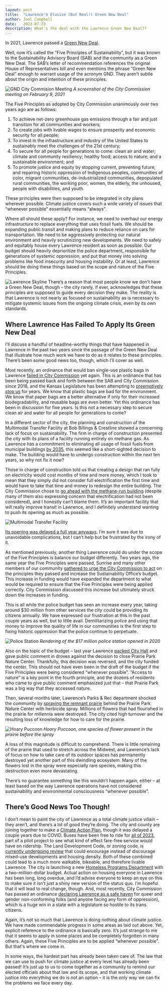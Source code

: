 ```yaml
---
layout: post
title:  "Lawrence's Elusive (But Real!) Green New Deal"
author: Joel Campbell
date:   2023-07-23
description: What's the deal with the Lawrence Green New Deal??
---
```


<span class="dropcap">I</span>n 2021, Lawrence passed a [Green New Deal](https://lawrenceks.org/sustainability/greenhouse-gas/).

Well, now it’s called the “Five Principles of Sustainability”, but it was known to the Sustainability Advisory Board (SAB) and the community as a Green New Deal. The SAB’s letter of recommendation references the original House of Representatives bill and even mentions the phrase “Green New Deal” enough to warrant usage of the acronym GND. They aren’t subtle about the origin and intention of these principles.

![GND City Commision Meeting](/assets/img/2-9-2021.JPG)
*A screenshot of the City Commission meeting on February 9, 2021*

The Five Principles as adopted by City Commission unanimously over two years ago are as follows:

1. To achieve net-zero greenhouse gas emissions through a fair and just transition for all communities and workers;
2. To create jobs with livable wages to ensure prosperity and economic security for all people;
3. To invest in the infrastructure and industry of the United States to sustainably meet the challenges of the 21st century;
4. To secure for all people for generations to come: clean air and water; climate and community resiliency; healthy food; access to nature; and a sustainable environment; and
5. To promote justice and equity by stopping current, preventing future, and repairing historic oppression of Indigenous peoples, communities of color, migrant communities, de-industrialized communities, depopulated rural communities, the working poor, women, the elderly, the unhoused, people with disabilities, and youth.

These principles were then supposed to be integrated in city plans wherever possible. Climate justice covers such a wide variety of issues that “whenever possible” essentially means “always”.

Where all should these apply? For instance, we need to overhaul our energy infrastructure to replace everything that uses fossil fuels. We should be expanding public transit and making plans to reduce reliance on cars for transportation. We need to be aggressively protecting our natural environment and heavily scrutinizing new developments. We need to safely and equitably house every Lawrence resident as soon as possible. Our budget should heavily deprioritize the police department, responsible for generations of systemic oppression, and put that money into solving problems like food insecurity and housing instability. Or at least, Lawrence should be doing these things based on the scope and nature of the Five Principles.

![Lawrence Skyline](/assets/img/LFK%20skyline.jpg)
There’s a reason that most people know we don’t have a Green New Deal, though – the city rarely, if ever, acknowledges that these principles are supposed to guide every decision they make. The reality is that Lawrence is not nearly as focused on sustainability as is necessary to mitigate systemic issues from the ongoing climate crisis, even by its own standards.

## Where Lawrence Has Failed To Apply Its Green New Deal

I’ll discuss a handful of headline-worthy things that have happened in Lawrence in the past two years since the passage of the Green New Deal that illustrate how much work we have to do as it relates to these principles. There’s been some good news too, though, which I’ll cover as well.

Most recently, an ordinance that would ban single-use plastic bags in Lawrence [failed in City Commission](https://lawrencekstimes.com/2023/06/20/lawrencecitycomm-plastic-bag-ban/) yet again. This is an ordinance that has been being passed back and forth between the SAB and City Commission since 2018, and the Kansas Legislature has been attempting to [preemptively stop us](https://www.kmuw.org/news/2023-02-16/single-use-plastic-bags-bill) for years. We know that plastic bags are bad for the environment. We know that paper bags are a better alternative if only for their increased biodegradability, and reusable bags are even better. Yet this ordinance has been in discussion for five years. Is this not a necessary step to secure clean air and water for all people for generations to come?

In a different sector of the city, the planning and construction of the Multimodal Transfer Facility at Bob Billings & Crestline showed a concerning lack of focus on sustainability. The firm in charge of construction presented the city with its plans of a facility running entirely on methane gas. As Lawrence has a commitment to eliminating all usage of fossil fuels from municipal buildings [by 2035](https://lawrenceks.org/sustainability/energy/), this seemed like a short-sighted decision to make. The building would have to undergo construction within the next ten years, so why not fix it now?

Those in charge of construction told us that creating a design that ran fully on electricity would cost months of time and more money, which I took to mean that they simply did not consider full electrification the first time and would have to take that time and money to redesign the entire building. The City Commission chose to [go ahead with the methane-run building](https://lawrencekstimes.com/2022/07/19/lawrencecitycomm-sustainability-items/) (despite many of them also expressing concern that electrification had not been considered), and I honestly can’t blame them. It’s an important facility that will really improve transit in Lawrence, and I definitely understand wanting to push its opening as much as possible.

![Multimodal Transfer Facility](/assets/img/mmtf.jpg)

[Its opening was delayed a full year anyways](https://lawrenceks.org/2023/07/06/lawrence-transit-announces-delay-in-central-station-opening-and-route-redesign-launch/). I’m sure it was due to unavoidable complications, but I can’t help but be frustrated by the irony of it.

As mentioned previously, another thing Lawrence could do under the scope of the Five Principles is balance our budget differently. Two years ago, the same year the Five Principles were passed, Sunrise and many other members of our community [gathered to urge the City Commission to act](https://lawrencekstimes.com/2021/08/31/city-budget-2022/) on the principles they passed and increase the Sustainability Office’s budget. This increase in funding would have expanded the department to what would be required to ensure that the Five Principles were being applied correctly. City Commission discussed this increase but ultimately struck down the increases in funding.

This is all while the police budget has seen an increase every year, taking around $30 million from other services the city could be providing its citizens annually. We have expressed our frustration at this in the past couple years as well, but to little avail. Demilitarizing police and using that money to improve the quality of life in our communities is the first step to fixing historic oppression that the police continue to perpetuate.

![Police Station](/assets/img/police-facility-construction-1.jpg)
*Rendering of the $17 million police station opened in 2020*

Also on the topic of the budget – last year Lawrence [packed City Hall](https://lawrencekstimes.com/2022/07/13/lawrencecitycomm-20220712/) and gave public comment in droves against the decision to close Prairie Park Nature Center. Thankfully, this decision was reversed, and the city funded the center. This should not have even been in the draft of the budget if the Five Principles were being considered “whenever possible”. “Access to nature” is a key point in the fourth principle, and the dozens of residents who came to give public comment emphasized just that – that Prairie Park was a big way that they accessed nature.

Then, several months later, Lawrence’s Parks & Rec department shocked the community by [spraying the remnant prairie](https://lawrencekstimes.com/2023/05/08/lprd-advisory-prairie-flowers/) behind the Prairie Park Nature Center with herbicide spray. Millions of flowers that had flourished in the prairie for millennia were destroyed. The city cited high turnover and the resulting loss of knowledge for how to care for the prairie.

![Hoary Puccoon](/assets/img/hoary-puccoon1_full.jpg)
*Hoary Puccoon, one species of flower present in the prairie before the spray*

A loss of this magnitude is difficult to comprehend. There is little remaining of the prairie that used to stretch across the Midwest, and Lawrence’s lack of focus on how to take care of its outdoor spaces has permanently destroyed yet another part of this dwindling ecosystem. Many of the flowers lost in the spray were especially rare species, making this destruction even more devastating.

There’s no guarantee something like this wouldn’t happen again, either – at least based on the way Lawrence operations have not considered sustainability and environmental consciousness “whenever possible”.

## There’s Good News Too Though!

I don’t mean to paint the city of Lawrence as a total climate justice villain – they aren’t, and there’s a lot of good they’re doing. The city and county are joining together to make a [Climate Action Plan](https://storymaps.arcgis.com/stories/22193694fa0544079c1f6a3de027aa90), though it was delayed a couple years due to COVID. Buses have been free to ride for [all of 2023](https://lawrencetransit.org/projects/fare-free/), part of a pilot project to see what kind of effect fare-free service would have on ridership. The Land Development Code, or zoning code, is [currently undergoing review](https://lawrenceldc.konveio.com/) that could encourage instead of discourage mixed-use developments and housing density. Both of these combined could lead to a much more walkable, bikeable, and therefore livable Lawrence. The city is launching a new [Homeless Programs Department](https://lawrencekstimes.com/2023/07/10/2024-draft-budget/) with a two-million-dollar budget. Actual action on housing everyone in Lawrence has been long, long overdue, and I’d advise everyone to keep an eye on this to make sure it isn’t just a shiny new version of the status quo. I’m hopeful that it will lead to real change, though. And, most recently, City Commission has passed an ordinance [declaring Lawrence as a safe haven](https://lawrencekstimes.com/2023/07/18/lawrencecitycomm-approves-ord9999/) for queer and gender non-conforming folks (and anyone facing any form of oppression), which is a huge win in a state with a legislature so hostile to its trans citizens.

Again, it’s not so much that Lawrence is doing nothing about climate justice. We have made commendable progress in some areas as laid out above. Yet, explicit reference to the ordinance is basically zero. It’s just strange to me that it seems to apply in some places and be completely forgotten in many others. Again, these Five Principles are to be applied “whenever possible”. But that's where we come in.

In some ways, the hardest part has already been taken care of. The law that we can use to push for climate justice at every level has already been passed! It’s just up to us to come together as a community to remind our elected officials about that law and its scope, and that working climate justice into everything we do is not an option – it is the only way we can fix the problems we face every day.
